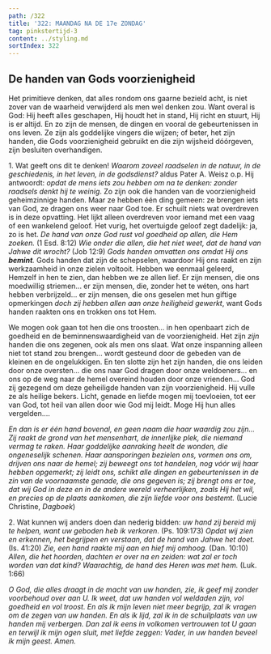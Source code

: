 ```yaml
---
path: /322
title: '322: MAANDAG NA DE 17e ZONDAG'
tag: pinkstertijd-3
content: ../styling.md
sortIndex: 322
---
```


## De handen van Gods voorzienigheid

Het primitieve denken, dat alles rondom ons gaarne bezield acht, is niet zover van de waarheid verwijderd als men wel denken zou. Want overal is God: Hij heeft alles geschapen, Hij houdt het in stand, Hij richt en stuurt, Hij is er altijd. En zo zijn de mensen, de dingen en vooral de gebeurtenissen in ons leven. Ze zijn als goddelijke vingers die wijzen; of beter, het zijn handen, die Gods voorzienigheid gebruikt en die zijn wijsheid dóórgeven, zijn besluiten overhandigen.

1\. Wat geeft ons dit te denken! _Waarom zoveel raadselen in de natuur, in de geschiedenis, in het leven, in de godsdienst?_ aldus Pater A. Weisz o.p. Hij antwoordt: _opdat de mens iets zou hebben om na te denken: zonder raadsels denkt hij te weinig_. Zo zijn ook die handen van de voorzienigheid geheimzinnige handen. Maar ze hebben één ding gemeen: ze brengen iets van God, ze dragen ons weer naar God toe. Er schuilt niets wat overdreven is in deze opvatting. Het lijkt alleen overdreven voor iemand met een vaag of een wankelend geloof. Het vurig, het overtuigde geloof zegt dadelijk: ja, zo is het. _De hand van onze God rust vol goedheid op allen, die Hem zoeken._ (1 Esd. 8:12) _Wie onder die allen, die het niet weet, dat de hand van Jahwe dit wrocht?_ (Job 12:9) _Gods handen omvatten ons omdat Hij ons __bemint__._ Gods handen dat zijn de schepselen, waardoor Hij ons raakt en zijn werkzaamheid in onze zielen voltooit. Hebben we eenmaal geleerd, Hemzelf in hen te zien, dan hebben we ze allen lief. Er zijn mensen, die ons moedwillig striemen... er zijn mensen, die, zonder het te wéten, ons hart hebben verbrijzeld... er zijn mensen, die ons geselen met hun giftige opmerkingen _doch zij hebben allen aan onze heiligheid gewerkt_, want Gods handen raakten ons en trokken ons tot Hem.

We mogen ook gaan tot hen die ons troosten... in hen openbaart zich de goedheid en de beminnenswaardigheid van de voorzienigheid. Het zijn _zijn_ handen die ons zegenen, ook als men ons slaat. Wat onze inspanning alleen niet tot stand zou brengen... wordt gesteund door de gebeden van de kleinen en de ongelukkigen. En ten slotte zijn het zijn handen, die ons leiden door onze oversten... die ons naar God dragen door onze weldoeners... en ons op de weg naar de hemel overeind houden door onze vrienden... God zij gezegend om deze geheiligde handen van zijn voorzienigheid. Hij vulle ze als heilige bekers. Licht, genade en liefde mogen mij toevloeien, tot eer van God, tot heil van allen door wie God mij leidt. Moge Hij hun alles vergelden....

_En dan is er één hand bovenal, en geen naam die haar waardig zou zijn... Zij raakt de grond van het mensenhart, de innerlijke plek, die niemand vermag te raken. Haar goddelijke aanraking heelt de wonden, die ongeneselijk schenen. Haar aansporingen bezielen ons, vormen ons om, drijven ons naar de hemel; zij beweegt ons tot handelen, nog vóór wij haar hebben opgemerkt; zij leidt ons, schikt alle dingen en gebeurtenissen in de zin van de voornaamste genade, die ons gegeven is; zij brengt ons er toe, dat wij God in deze en in de andere wereld verheerlijken, zoals Hij het wil, en precies op de plaats aankomen, die zijn liefde voor ons bestemt._ (Lucie Christine, _Dagboek_)

2\. Wat kunnen wij anders doen dan nederig bidden: _uw hand zij bereid mij te helpen, want uw geboden heb ik verkoren_. (Ps. 109:173) _Opdat wij zien en erkennen, het begrijpen en verstaan, dat de hand van Jahwe het doet._ (Is. 41:20) _Zie, een hand raakte mij aan en hief mij omhoog._ (Dan. 10:10) _Allen, die het hoorden, dachten er over na en zeiden: wat zal er toch worden van dat kind? Waarachtig, de hand des Heren was met hem._ (Luk. 1:66)

_O God, die alles draagt in de macht van uw handen, zie, ik geef mij zonder voorbehoud over aan U. Ik weet, dat uw handen vol weldaden zijn, vol goedheid en vol troost. En als ik mijn leven niet meer begrijp, zal ik vragen om de zegen van uw handen. En als ik lijd, zal ik in de schuilplaats van uw handen mij verbergen. Dan zal ik eens in volkomen vertrouwen tot U gaan en terwijl ik mijn ogen sluit, met liefde zeggen: Vader, in uw handen beveel ik mijn geest. Amen._
